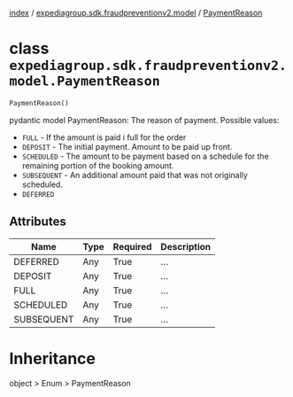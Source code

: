 [index](index.md) /
[expediagroup.sdk.fraudpreventionv2.model](expediagroup.sdk.fraudpreventionv2.model.md)
/ [PaymentReason](PaymentReason.md)

# class `expediagroup.sdk.fraudpreventionv2.model.PaymentReason`

```python
PaymentReason()
```

pydantic model PaymentReason: The reason of payment. Possible values:

- `FULL` - If the amount is paid i full for the order
- `DEPOSIT` - The initial payment. Amount to be paid up front.
- `SCHEDULED` - The amount to be payment based on a schedule for the
  remaining portion of the booking amount.
- `SUBSEQUENT` - An additional amount paid that was not originally
  scheduled.
- `DEFERRED`

## Attributes

| Name       | Type | Required | Description |
| ---------- | ---- | -------- | ----------- |
| DEFERRED   | Any  | True     | …           |
| DEPOSIT    | Any  | True     | …           |
| FULL       | Any  | True     | …           |
| SCHEDULED  | Any  | True     | …           |
| SUBSEQUENT | Any  | True     | …           |

# Inheritance

object > Enum > PaymentReason
